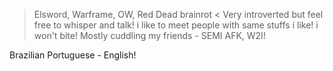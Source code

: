 > Elsword, Warframe, OW, Red Dead brainrot < 
Very introverted but feel free to whisper and talk! i like to meet people with same stuffs i like! i won't bite! 
Mostly cuddling my friends - SEMI AFK, W2I! 
 
Brazilian Portuguese - English!
